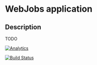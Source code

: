 
# WebJobs application

## Description
TODO

[![Analytics](https://ga-beacon.appspot.com/UA-54543878-2/robertsv/WebJobs)]()


[![Build Status](https://travis-ci.org/robertsv/WebJobs.svg?branch=master)](https://travis-ci.org/robertsv/WebJobs)
